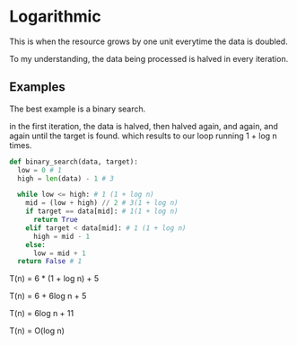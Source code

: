 # Logarithmic

This is when the resource grows by one unit everytime the data is doubled.

To my understanding, the data being processed is halved in every iteration.

## Examples

The best example is a binary search.

in the first iteration, the data is halved, then halved again, and again, and again until the target is found. which results to our loop running 1 + log n times.

```python
def binary_search(data, target):
  low = 0 # 1
  high = len(data) - 1 # 3

  while low <= high: # 1 (1 + log n)
    mid = (low + high) // 2 # 3(1 + log n)
    if target == data[mid]: # 1(1 + log n)
      return True 
    elif target < data[mid]: # 1 (1 + log n)
      high = mid - 1
    else:
      low = mid + 1 
  return False # 1
```

T(n) = 6 * (1 + log n) + 5

T(n) = 6 + 6log n + 5

T(n) = 6log n + 11

T(n) = O(log n)
